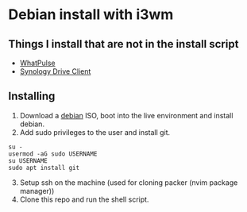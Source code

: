 # Debian install with i3wm

## Things I install that are not in the install script

- [WhatPulse](https://whatpulse.org/downloads/)
- [Synology Drive Client](https://www.synology.com/en-id/support/download)

## Installing

1. Download a [debian](https://debian.org) ISO, boot into the live environment and install debian.
2. Add sudo privileges to the user and install git.
```shell
su -
usermod -aG sudo USERNAME
su USERNAME
sudo apt install git
```
3. Setup ssh on the machine (used for cloning packer (nvim package manager))
4. Clone this repo and run the shell script.

